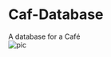 # Caf-Database
A database for a Café
</br>
![pic](https://user-images.githubusercontent.com/36746489/44300357-d3340100-a2d3-11e8-8a65-2df435528160.jpg)
